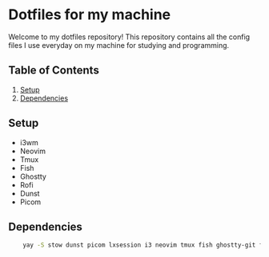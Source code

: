 # Dotfiles for my machine

Welcome to my dotfiles repository! This repository contains all the config files I use everyday on my machine for studying and programming.

## Table of Contents

1. [Setup](#Setup)
2. [Dependencies](#Dependencies)

## Setup

- i3wm
- Neovim
- Tmux
- Fish
- Ghostty
- Rofi
- Dunst
- Picom

## Dependencies

```sh
    yay -S stow dunst picom lxsession i3 neovim tmux fish ghostty-git fzf zoxide ripgrep fd rofi eza bat sesh-bin github-cli
```
